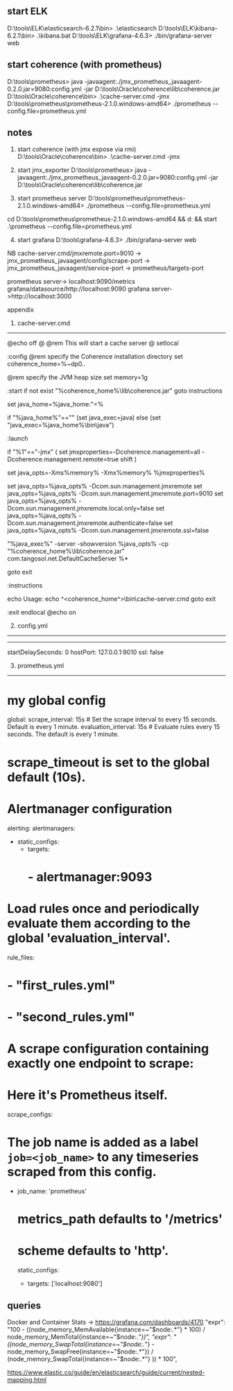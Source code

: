 start ELK
--------------
D:\tools\ELK\elasticsearch-6.2.1\bin> .\elasticsearch
D:\tools\ELK\kibana-6.2.1\bin> .\kibana.bat
D:\tools\ELK\grafana-4.6.3> ./bin/grafana-server web


start coherence (with prometheus)
-----------------------------------
D:\tools\prometheus> java -javaagent:./jmx_prometheus_javaagent-0.2.0.jar=9080:config.yml -jar D:\tools\Oracle\coherence\lib\coherence.jar
D:\tools\Oracle\coherence\bin> .\cache-server.cmd -jmx
D:\tools\prometheus\prometheus-2.1.0.windows-amd64> ./prometheus --config.file=prometheus.yml



notes
-----------------------------------

1) start coherence (with jmx expose via rmi)
D:\tools\Oracle\coherence\bin> .\cache-server.cmd -jmx

2) start jmx_exporter
D:\tools\prometheus> java -javaagent:./jmx_prometheus_javaagent-0.2.0.jar=9080:config.yml -jar D:\tools\Oracle\coherence\lib\coherence.jar

3) start prometheus server
D:\tools\prometheus\prometheus-2.1.0.windows-amd64> ./prometheus --config.file=prometheus.yml

cd D:\tools\prometheus\prometheus-2.1.0.windows-amd64 && d: && start .\prometheus --config.file=prometheus.yml


4) start grafana
D:\tools\grafana-4.6.3> ./bin/grafana-server web


NB
cache-server.cmd/jmxremote.port=9010 -> jmx_prometheus_javaagent/config/scrape-port -> jmx_prometheus_javaagent/service-port -> prometheus/targets-port

prometheus server-> localhost:9090/metrics
grafana/datasource/http://localhost:9090
grafana server->http://localhost:3000




appendix

1) cache-server.cmd
------------------------------------
@echo off
@
@rem This will start a cache server
@
setlocal

:config
@rem specify the Coherence installation directory
set coherence_home=%~dp0\..

@rem specify the JVM heap size
set memory=1g

:start
if not exist "%coherence_home%\lib\coherence.jar" goto instructions

set java_home=%java_home:"=%

if "%java_home%"=="" (set java_exec=java) else (set "java_exec=%java_home%\bin\java")


:launch

if "%1"=="-jmx" (
	set jmxproperties=-Dcoherence.management=all -Dcoherence.management.remote=true
	shift
)

set java_opts=-Xms%memory% -Xmx%memory% %jmxproperties%

set java_opts=%java_opts% -Dcom.sun.management.jmxremote
set java_opts=%java_opts% -Dcom.sun.management.jmxremote.port=9010
set java_opts=%java_opts% -Dcom.sun.management.jmxremote.local.only=false
set java_opts=%java_opts% -Dcom.sun.management.jmxremote.authenticate=false
set java_opts=%java_opts% -Dcom.sun.management.jmxremote.ssl=false

"%java_exec%" -server -showversion %java_opts% -cp "%coherence_home%\lib\coherence.jar" com.tangosol.net.DefaultCacheServer %*

goto exit

:instructions

echo Usage:
echo   ^<coherence_home^>\bin\cache-server.cmd
goto exit

:exit
endlocal
@echo on

2) config.yml
----------------------------------------
---
startDelaySeconds: 0
hostPort: 127.0.0.1:9010
ssl: false


3) prometheus.yml
-----------------------------------------
# my global config
global:
  scrape_interval:     15s # Set the scrape interval to every 15 seconds. Default is every 1 minute.
  evaluation_interval: 15s # Evaluate rules every 15 seconds. The default is every 1 minute.
  # scrape_timeout is set to the global default (10s).

# Alertmanager configuration
alerting:
  alertmanagers:
  - static_configs:
    - targets:
      # - alertmanager:9093

# Load rules once and periodically evaluate them according to the global 'evaluation_interval'.
rule_files:
  # - "first_rules.yml"
  # - "second_rules.yml"

# A scrape configuration containing exactly one endpoint to scrape:
# Here it's Prometheus itself.
scrape_configs:
  # The job name is added as a label `job=<job_name>` to any timeseries scraped from this config.
  - job_name: 'prometheus'

    # metrics_path defaults to '/metrics'
    # scheme defaults to 'http'.

    static_configs:
      - targets: ['localhost:9080']



queries
----------------------------------
Docker and Container Stats -> https://grafana.com/dashboards/4170
"expr": "100 - ((node_memory_MemAvailable{instance=~\"$node:.*\"} * 100) / node_memory_MemTotal{instance=~\"$node:.*\"})",
"expr": "((node_memory_SwapTotal{instance=~\"$node:.*\"} - node_memory_SwapFree{instance=~\"$node:.*\"}) / (node_memory_SwapTotal{instance=~\"$node:.*\"} )) * 100",


https://www.elastic.co/guide/en/elasticsearch/guide/current/nested-mapping.html



